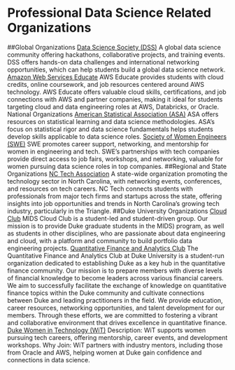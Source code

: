 # Professional Data Science Related Organizations
##Global Organizations 
[Data Science Society (DSS)](https://www.datasciencesociety.net/)
A global data science community offering hackathons, collaborative projects, and training events. DSS offers hands-on data challenges and international networking opportunities, which can help students build a global data science network.
[Amazon Web Services Educate](https://aws.amazon.com/education/awseducate/)
AWS Educate provides students with cloud credits, online coursework, and job resources centered around AWS technology. AWS Educate offers valuable cloud skills, certifications, and job connections with AWS and partner companies, making it ideal for students targeting cloud and data engineering roles at AWS, Databricks, or Oracle.
National Organizations 
[American Statistical Association (ASA)](https://www.amstat.org/) 
ASA offers resources on statistical learning and data science methodologies. ASA’s focus on statistical rigor and data science fundamentals helps students develop skills applicable to data science roles.
[Society of Women Engineers (SWE)](https://swe.org/) 
SWE promotes career support, networking, and mentorship for women in engineering and tech. SWE’s partnerships with tech companies provide direct access to job fairs, workshops, and networking, valuable for women pursuing data science roles in top companies. 
##Regional and State Organizations 
[NC Tech Association](https://www.nctech.org/)
A state-wide organization promoting the technology sector in North Carolina, with networking events, conferences, and resources on tech careers. NC Tech connects students with professionals from major tech firms and startups across the state, offering insights into job opportunities and trends in North Carolina’s growing tech industry, particularly in the Triangle.
##Duke University Organizations 
[Cloud Club](https://datascience.duke.edu/academics/student-groups/)
MIDS Cloud Club is a student-led and student-driven group. Our mission is to provide Duke graduate students in the MIDS) program, as well as students in other disciplines, who are passionate about data engineering and cloud, with a platform and community to build portfolio data engineering projects.
[Quantitative Finance and Analytics Club](https://datascience.duke.edu/academics/student-groups/)
The Quantitative Finance and Analytics Club at Duke University is a student-run organization dedicated to establishing Duke as a key hub in the quantitative finance community. Our mission is to prepare members with diverse levels of financial knowledge to become leaders across various financial careers. We aim to successfully facilitate the exchange of knowledge on quantitative finance topics within the Duke community and cultivate connections between Duke and leading practitioners in the field. We provide education, career resources, networking opportunities, and talent development for our members. Through these efforts, we are committed to fostering a vibrant and collaborative environment that drives excellence in quantitative finance.
[Duke Women in Technology (WiT)](https://duke.campusgroups.com/wit/home/)
Description: WiT supports women pursuing tech careers, offering mentorship, career events, and development workshops. Why Join: WiT partners with industry mentors, including those from Oracle and AWS, helping women at Duke gain confidence and connections in data science. 
